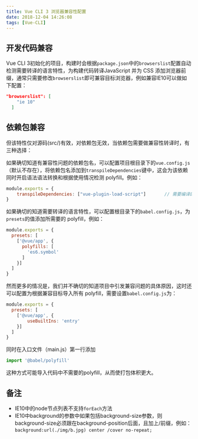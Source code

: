 ```yaml
---
title: Vue CLI 3 浏览器兼容性配置
date: 2018-12-04 14:26:08
tags: [Vue-CLI]
---
```


## [](#开发代码兼容 "开发代码兼容")开发代码兼容

Vue CLI 3初始化的项目，构建时会根据`package.json`中的`browserslist`配置自动检测需要转译的语言特性，为构建代码转译JavaScript 并为 CSS 添加浏览器前缀，通常只需要修改`browserslist`即可兼容目标浏览器，例如兼容IE10可以做如下配置：

<!-- more -->

```json
"browserslist": [
    "ie 10"
  ]
```

## [](#依赖包兼容 "依赖包兼容")依赖包兼容

但该特性仅对源码(src/)有效，对依赖包无效，当依赖包需要做兼容性转译时，有三种选择：

如果确切知道有兼容性问题的依赖包名，可以配置项目根目录下的`vue.config.js`（默认不存在），将依赖包名添加到`transpileDependencies`键中，这会为该依赖同时开启语法语法转换和根据使用情况检测 polyfill。例如：

```js
module.exports = {
    transpileDependencies: ["vue-plugin-load-script"]       // 需要编译的依赖包名
}
```

如果确切的知道需要转译的语言特性，可以配置根目录下的`babel.config.js`，为`presets`的值添加所需要的 polyfill，例如：

```js
module.exports = {
  presets: [
    ['@vue/app', {
      polyfills: [
        'es6.symbol'
      ]
    }]
  ]
}
```

然而更多的情况是，我们并不确切的知道项目中引发兼容问题的具体原因，这时还可以配置为根据兼容目标导入所有 polyfill，需要设置`babel.config.js`为：

```js
module.exports = {
  presets: [
    ['@vue/app', {
        useBuiltIns: 'entry'
    }]
  ]
}
```

同时在入口文件（main.js）第一行添加

```js
import '@babel/polyfill'

```

这种方式可能导入代码中不需要的polyfill，从而使打包体积更大。

## [](#备注 "备注")备注

+ IE10中的node节点列表不支持`forEach`方法
+ IE10中background的参数中如果包括background-size参数，则background-size必须跟在background-position后面，且加上/前缀，例如：`background:url(./img/b.jpg) center /cover no-repeat;`
